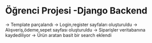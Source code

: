 # Öğrenci Projesi -Django Backend
-> Template parçalandı
-> Login,register sayfaları oluşturuldu
-> Alışveriş,ödeme,sepet sayfası oluşturuldu
-> Siparişler veritabanına kaydediliyor
-> Ürün aratan basit bir search eklendi
